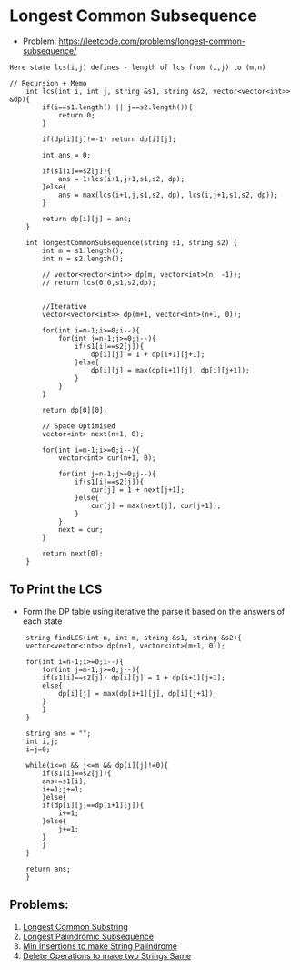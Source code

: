 # Longest Common Subsequence
- Problem: https://leetcode.com/problems/longest-common-subsequence/


``` cadence
Here state lcs(i,j) defines - length of lcs from (i,j) to (m,n)

// Recursion + Memo
    int lcs(int i, int j, string &s1, string &s2, vector<vector<int>> &dp){
        if(i==s1.length() || j==s2.length()){
            return 0;
        }

        if(dp[i][j]!=-1) return dp[i][j];

        int ans = 0;

        if(s1[i]==s2[j]){
            ans = 1+lcs(i+1,j+1,s1,s2, dp);
        }else{
            ans = max(lcs(i+1,j,s1,s2, dp), lcs(i,j+1,s1,s2, dp));
        }

        return dp[i][j] = ans;
    }

    int longestCommonSubsequence(string s1, string s2) {
        int m = s1.length();
        int n = s2.length();

        // vector<vector<int>> dp(m, vector<int>(n, -1));
        // return lcs(0,0,s1,s2,dp);


        //Iterative
        vector<vector<int>> dp(m+1, vector<int>(n+1, 0));

        for(int i=m-1;i>=0;i--){
            for(int j=n-1;j>=0;j--){
                if(s1[i]==s2[j]){
                    dp[i][j] = 1 + dp[i+1][j+1];
                }else{
                    dp[i][j] = max(dp[i+1][j], dp[i][j+1]);
                }
            }
        }

        return dp[0][0];

        // Space Optimised
        vector<int> next(n+1, 0);

        for(int i=m-1;i>=0;i--){
            vector<int> cur(n+1, 0);

            for(int j=n-1;j>=0;j--){
                if(s1[i]==s2[j]){
                    cur[j] = 1 + next[j+1];
                }else{
                    cur[j] = max(next[j], cur[j+1]);
                }
            }
            next = cur;
        }

        return next[0];
    }
```


## To Print the LCS
- Form the DP table using iterative the parse it based on the answers of each state

``` cadence
    string findLCS(int n, int m, string &s1, string &s2){
	vector<vector<int>> dp(n+1, vector<int>(m+1, 0));

	for(int i=n-1;i>=0;i--){
	    for(int j=m-1;j>=0;j--){
		if(s1[i]==s2[j]) dp[i][j] = 1 + dp[i+1][j+1];
		else{
		    dp[i][j] = max(dp[i+1][j], dp[i][j+1]);
		}
	    }
	}

	string ans = "";
	int i,j;
	i=j=0;

	while(i<=n && j<=m && dp[i][j]!=0){
	    if(s1[i]==s2[j]){
		ans+=s1[i];
		i+=1;j+=1;
	    }else{
		if(dp[i][j]==dp[i+1][j]){
		    i+=1;
		}else{
		    j+=1;
		}
	    }
	}

	return ans;
    }
```


## Problems:
1. [Longest Common Substring](https://www.naukri.com/code360/problems/longest-common-substring_1235207)
2. [Longest Palindromic Subsequence](https://leetcode.com/problems/longest-palindromic-subsequence/description/)
3. [Min Insertions to make String Palindrome](https://leetcode.com/problems/minimum-insertion-steps-to-make-a-string-palindrome/description/)
4. [Delete Operations to make two Strings Same](https://leetcode.com/problems/delete-operation-for-two-strings/description/)
